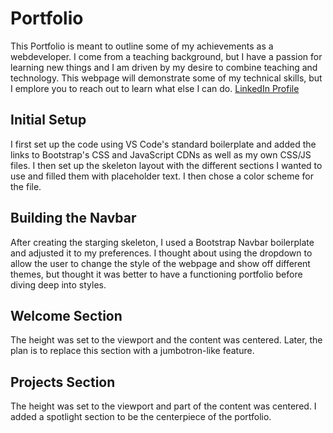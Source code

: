 # Portfolio

This Portfolio is meant to outline some of my achievements as a webdeveloper. I come from a teaching background, but I have a passion for learning new things and I am driven by my desire to combine teaching and technology. This webpage will demonstrate some of my technical skills, but I emplore you to reach out to learn what else I can do. [LinkedIn Profile](https://www.linkedin.com/in/trevor-lister)

## Initial Setup

I first set up the code using VS Code's standard boilerplate and added the links to Bootstrap's CSS and JavaScript CDNs as well as my own CSS/JS files. I then set up the skeleton layout with the different sections I wanted to use and filled them with placeholder text. I then chose a color scheme for the file.

## Building the Navbar

After creating the starging skeleton, I used a Bootstrap Navbar boilerplate and adjusted it to my preferences. I thought about using the dropdown to allow the user to change the style of the webpage and show off different themes, but thought it was better to have a functioning portfolio before diving deep into styles.

## Welcome Section

The height was set to the viewport and the content was centered. Later, the plan is to replace this section with a jumbotron-like feature.

## Projects Section

The height was set to the viewport and part of the content was centered. I added a spotlight section to be the centerpiece of the portfolio. 





